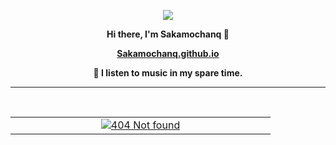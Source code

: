 <p align="center">
  <img src="https://komarev.com/ghpvc/?username=Sakamochanq">
</p>

**<p align="center">Hi there, I'm Sakamochanq 🙂</p>**

**<p align="center">[Sakamochanq.github.io](https://sakamochanq.github.io/)</p>**

 **<p align="center">🤫 I listen to music in my spare time.</p>**

---

<br>

<div style="display: flex; align-items: flex-start; align: center">
  <table align="center">
    <tr>
      <td align="center" width="400">
        <a href="#">
          <img alt="404 Not found" src="https://spotify-github-profile.kittinanx.com/api/view?uid=31bgdpxvzykx2anutyeiscxjcque&cover_image=true&theme=natemoo-re&show_offline=true&background_color=121212&interchange=false&bar_color=53b14f&bar_color_cover=false">
        </a>
      </td>
    </tr>
  </table>
</div>
